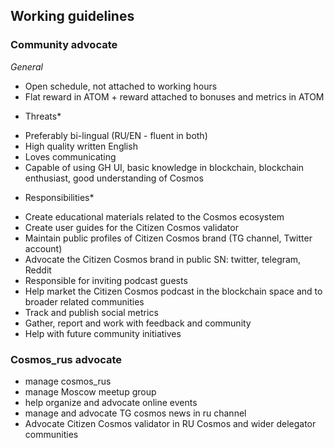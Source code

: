 ## Working guidelines

### Community advocate
*General*
- Open schedule, not attached to working hours
- Flat reward in ATOM + reward attached to bonuses and metrics in ATOM

* Threats*
- Preferably bi-lingual (RU/EN - fluent in both)
- High quality written English
- Loves communicating
- Capable of using GH UI, basic knowledge in blockchain, blockchain enthusiast, good understanding of Cosmos

* Responsibilities*
- Create educational materials related to the Cosmos ecosystem
- Create user guides for the Citizen Cosmos validator
- Maintain public profiles of Citizen Cosmos brand (TG channel, Twitter account)
- Advocate the Citizen Cosmos brand in public SN: twitter, telegram, Reddit
- Responsible for inviting podcast guests
- Help market the Citizen Cosmos podcast in the blockchain space and to broader related communities
- Track and publish social metrics
- Gather, report and work with feedback and community
- Help with future community initiatives

### Cosmos_rus advocate
- manage cosmos_rus
- manage Moscow meetup group
- help organize and advocate online events
- manage and advocate TG cosmos news in ru channel
- Advocate Citizen Cosmos validator in RU Cosmos and wider delegator communities

